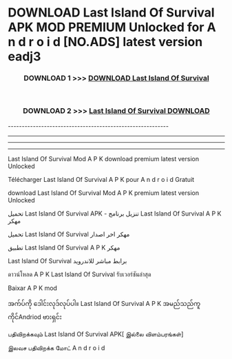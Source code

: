 # DOWNLOAD Last Island Of Survival  APK MOD PREMIUM Unlocked for A n d r o i d [NO.ADS] latest version eadj3 



<div align="center">

<h3>DOWNLOAD 1 >>> <a href="https://getmod2.web.app/?judul=Last Island Of Survival ">DOWNLOAD Last Island Of Survival </a></h3><br>

<h3>DOWNLOAD 2 >>> <a href="https://getmod2.web.app/?judul=Last Island Of Survival ">Last Island Of Survival  DOWNLOAD </a></h3>

</div>
----------------------------------------------------------

----------------------------------------------------------

----------------------------------------------------------

----------------------------------------------------------

Last Island Of Survival  Mod A P K download premium latest version Unlocked

Télécharger Last Island Of Survival  A P K pour A n d r o i d Gratuit

download Last Island Of Survival  Mod A P K premium latest version Unlocked

تحميل Last Island Of Survival  APK - تنزيل برنامج Last Island Of Survival  A P K مهكر

تحميل Last Island Of Survival  مهكر اخر اصدار

تطبيق Last Island Of Survival  A P K مهكر

Last Island Of Survival  برابط مباشر للاندرويد

ดาวน์โหลด A P K Last Island Of Survival  รับเวอร์ชันล่าสุด

Baixar A P K mod

အက်ပ်ကို ဒေါင်းလုဒ်လုပ်ပါ။ Last Island Of Survival  A P K အမည်သည်ကူကိုင်Andriod ဗားရှင်း

பதிவிறக்கவும் Last Island Of Survival  APK[ இல்லை விளம்பரங்கள்] 
 
இலவச பதிவிறக்க மோட் A n d r o i d



